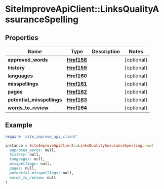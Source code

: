 # SiteImproveApiClient::LinksQualityAssuranceSpelling

## Properties

| Name | Type | Description | Notes |
| ---- | ---- | ----------- | ----- |
| **approved_words** | [**Href158**](Href158.md) |  | [optional] |
| **history** | [**Href159**](Href159.md) |  | [optional] |
| **languages** | [**Href160**](Href160.md) |  | [optional] |
| **misspellings** | [**Href161**](Href161.md) |  | [optional] |
| **pages** | [**Href162**](Href162.md) |  | [optional] |
| **potential_misspellings** | [**Href163**](Href163.md) |  | [optional] |
| **words_to_review** | [**Href164**](Href164.md) |  | [optional] |

## Example

```ruby
require 'site_improve_api_client'

instance = SiteImproveApiClient::LinksQualityAssuranceSpelling.new(
  approved_words: null,
  history: null,
  languages: null,
  misspellings: null,
  pages: null,
  potential_misspellings: null,
  words_to_review: null
)
```

